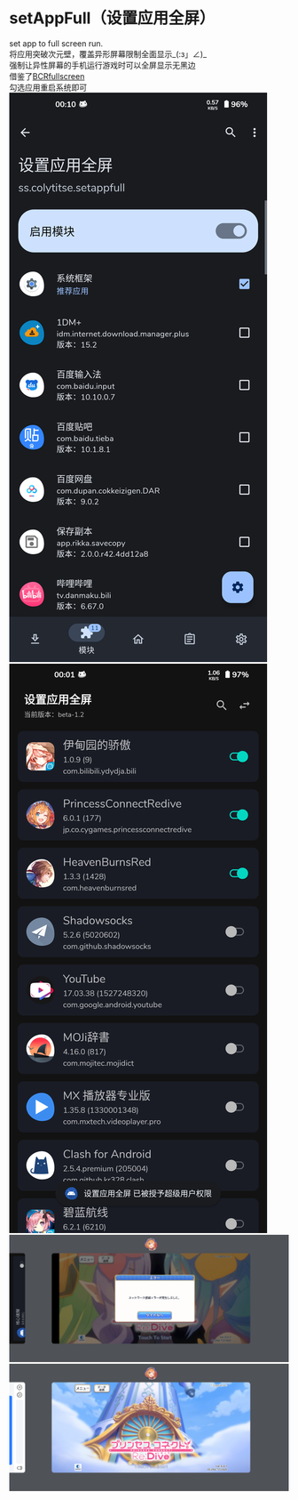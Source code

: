 # setAppFull（设置应用全屏）
set app to full screen run.<br>
将应用突破次元壁，覆盖异形屏幕限制全面显示_(:з」∠)_<br>
强制让异性屏幕的手机运行游戏时可以全屏显示无黑边<br>
借鉴了[BCRfullscreen](https://github.com/KitsunePie/BCRfullscreen)<br>
勾选应用重启系统即可<br>
![Image text](https://github.com/Xposed-Modules-Repo/ss.colytitse.setappfull/blob/main/image0.png)<br>
![Image text](https://github.com/Xposed-Modules-Repo/ss.colytitse.setappfull/blob/main/image.png)<br>
![Image text](https://github.com/Xposed-Modules-Repo/ss.colytitse.setappfull/blob/main/image1.png)<br>
![Image text](https://github.com/Xposed-Modules-Repo/ss.colytitse.setappfull/blob/main/image2.png)<br>
